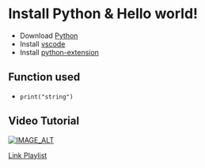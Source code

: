 # Install Python & Hello world!

- Download [Python](https://www.python.org/)
- Install [vscode](https://code.visualstudio.com/)
- Install [python-extension](https://marketplace.visualstudio.com/items?itemName=ms-python.python)

## Function used

- `print("string")`

## Video Tutorial

[![IMAGE_ALT](https://img.youtube.com/vi/hle8pyx7JP8/maxresdefault.jpg)](https://www.youtube.com/watch?v=hle8pyx7JP8)

[Link Playlist](https://youtube.com/playlist?list=PL6lnowVsWu7qFTah_Ba5BxtZYjvuKmqk2)
